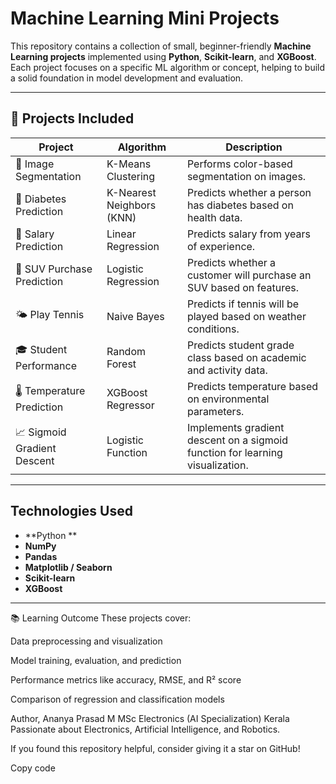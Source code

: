 # Machine Learning Mini Projects
This repository contains a collection of small, beginner-friendly **Machine Learning projects** implemented using **Python**, **Scikit-learn**, and **XGBoost**.  
Each project focuses on a specific ML algorithm or concept, helping to build a solid foundation in model development and evaluation.

---

## 📂 Projects Included

| Project | Algorithm | Description |
|----------|------------|-------------|
| 🦋 Image Segmentation | K-Means Clustering | Performs color-based segmentation on images. |
| 💉 Diabetes Prediction | K-Nearest Neighbors (KNN) | Predicts whether a person has diabetes based on health data. |
| 💼 Salary Prediction | Linear Regression | Predicts salary from years of experience. |
| 🚗 SUV Purchase Prediction | Logistic Regression | Predicts whether a customer will purchase an SUV based on features. |
| 🌤️ Play Tennis | Naive Bayes | Predicts if tennis will be played based on weather conditions. |
| 🎓 Student Performance | Random Forest | Predicts student grade class based on academic and activity data. |
| 🌡️ Temperature Prediction | XGBoost Regressor | Predicts temperature based on environmental parameters. |
| 📈 Sigmoid Gradient Descent | Logistic Function | Implements gradient descent on a sigmoid function for learning visualization. |

---

## Technologies Used
- **Python **
- **NumPy**
- **Pandas**
- **Matplotlib / Seaborn**
- **Scikit-learn**
- **XGBoost**

---


📚 Learning Outcome
These projects cover:

Data preprocessing and visualization

Model training, evaluation, and prediction

Performance metrics like accuracy, RMSE, and R² score

Comparison of regression and classification models

Author,
Ananya Prasad M
MSc Electronics (AI Specialization)
Kerala
Passionate about Electronics, Artificial Intelligence, and Robotics.

If you found this repository helpful, consider giving it a star on GitHub!

Copy code

